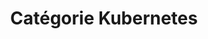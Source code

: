 ---
title: Catégorie Kubernetes
category: Kubernetes
description: "Ben là je crois que c'est clair !"
---